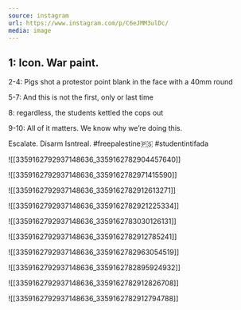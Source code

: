 ```yaml
---
source: instagram
url: https://www.instagram.com/p/C6eJMM3ulDc/
media: image
---
```


## 1: Icon. War paint. 

2-4: Pigs shot a protestor point blank in the face with a 40mm round 

5-7: And this is not the first, only or last time 

8: regardless, the students kettled the cops out 

9-10: All of it matters. We know why we’re doing this. 

Escalate. Disarm Isntreal. #freepalestine🇵🇸 #studentintifada

![[3359162792937148636_3359162782904457640]]

![[3359162792937148636_3359162782971415590]]

![[3359162792937148636_3359162782912613271]]

![[3359162792937148636_3359162782921225334]]

![[3359162792937148636_3359162783030126131]]

![[3359162792937148636_3359162782912785241]]

![[3359162792937148636_3359162782963054519]]

![[3359162792937148636_3359162782895924932]]

![[3359162792937148636_3359162782912826708]]

![[3359162792937148636_3359162782912794788]]

